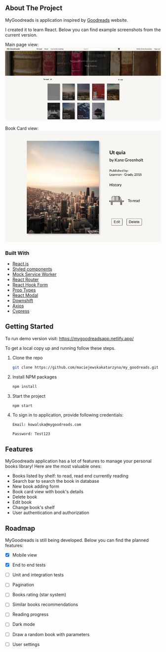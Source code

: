 ## About The Project

MyGoodreads is application inspired by [Goodreads](https://www.goodreads.com/) website. 

I created it to learn React. Below you can find example screenshots from the current version.

Main page view:
![MainScreenshot](./main.png)

Book Card view:
![CardScreenshot](./card.png)

### Built With

* [React.js](https://reactjs.org/)
* [Styled components](https://styled-components.com/)
* [Mock Service Worker](https://mswjs.io/)
* [React Router](https://reactrouter.com/)
* [React Hook Form](https://react-hook-form.com/)
* [Prop Types](https://github.com/facebook/prop-types)
* [React Modal](https://github.com/reactjs/react-modal)
* [Downshift](https://github.com/downshift-js/downshift)
* [Axios](https://github.com/axios/axios)
* [Cypress](https://www.cypress.io/)

## Getting Started

To run demo version visit: https://mygoodreadsapp.netlify.app/      

To get a local copy up and running follow these steps.

1. Clone the repo
   ```sh
   git clone https://github.com/maciejewskakatarzyna/my_goodreads.git
   ```
2. Install NPM packages
   ```sh
   npm install
   ```
3. Start the project
   ```sh
   npm start
   ```
4. To sign in to application, provide following credentials:

   ```
   Email: kowalska@mygoodreads.com
   ```

   ```
   Password: Test123
   ```
   

## Features

MyGoodreads application has a lot of features to manage your personal books library! Here are the most valuable ones:
* Books listed by shelf: to read, read end currently reading
* Search bar to search the book in database
* New book adding form
* Book card view with book's details
* Delete book
* Edit book
* Change book's shelf
* User authentication and authorization

## Roadmap

MyGoodreads is still being developed. Below you can find the planned features:

- [x] Mobile view
- [x] End to end tests
- [ ] Unit and integration tests
- [ ] Pagination
- [ ] Books rating (star system)
- [ ] Similar books recommendations
- [ ] Reading progress
- [ ] Dark mode
- [ ] Draw a random book with parameters
- [ ] User settings
    

